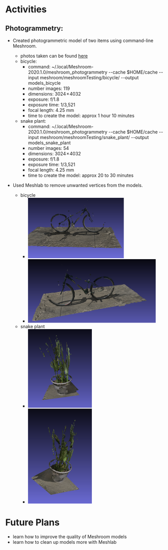 # Activities

## Photogrammetry:

- Created photogrammetric model of two items using command-line Meshroom.
  - photos taken can be found [here](https://github.com/evelynhasama/meshroomTesting)
  - bicycle: 
    -  command: ~/.local/Meshroom-2020.1.0/meshroom_photogrammetry --cache $HOME/cache --input meshroom/meshroomTesting/bicycle/ --output models_bicycle
    -  number images: 119
    -  dimensions: 3024 × 4032 
    -  exposure: f/1.8
    -  exposure time: 1/3,521
    -  focal length: 4.25 mm
    -  time to create the model: approx 1 hour 10 minutes
  - snake plant: 
    -  command: ~/.local/Meshroom-2020.1.0/meshroom_photogrammetry --cache $HOME/cache --input meshroom/meshroomTesting/snake_plant/ --output models_snake_plant
    -  number images: 54
    -  dimensions: 3024 × 4032 
    -  exposure: f/1.8
    -  exposure time: 1/3,521
    -  focal length: 4.25 mm
    -  time to create the model: approx 20 to 30 minutes
         
- Used Meshlab to remove unwanted vertices from the models.
  - bicycle
    - <img src="https://github.com/evelynhasama/CSResearch/blob/master/Spring2021-Reports/2021-03-23/bicycle1.png" width=300>
    - <img src="https://github.com/evelynhasama/CSResearch/blob/master/Spring2021-Reports/2021-03-23/bicycle2.png" width=400>
  - snake plant
    - <img src="https://github.com/evelynhasama/CSResearch/blob/master/Spring2021-Reports/2021-03-23/snake-plant1.png" width=200>
    - <img src="https://github.com/evelynhasama/CSResearch/blob/master/Spring2021-Reports/2021-03-23/snake-plant2.png" width=200>


# Future Plans

- learn how to improve the quality of Meshroom models
- learn how to clean up models more with Meshlab


